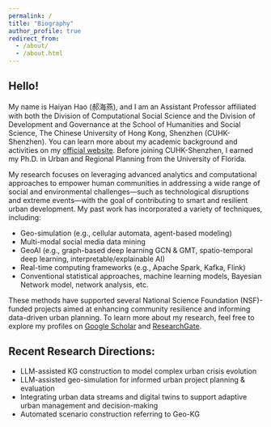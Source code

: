 ```yaml
---
permalink: /
title: "Biography"
author_profile: true
redirect_from: 
  - /about/
  - /about.html
---
```


Hello! 
--------
My name is Haiyan Hao (郝海燕), and I am an Assistant Professor affiliated with both the Division of Computational Social Science and the Division of Development and Governance at the School of Humanities and Social Science, The Chinese University of Hong Kong, Shenzhen (CUHK-Shenzhen).
You can learn more about my academic background and activities on my [official website](https://myweb.cuhk.edu.cn/haohaiyan). Before joining CUHK-Shenzhen, I earned my Ph.D. in Urban and Regional Planning from the University of Florida.

My research focuses on leveraging advanced analytics and computational approaches to empower human communities in addressing a wide range of social and environmental challenges—such as technological disruptions and extreme events—with the goal of contributing to smart and resilient urban development. My past work has incorporated a variety of techniques, including:
- Geo-simulation (e.g., cellular automata, agent-based modeling)
- Multi-modal social media data mining
- GeoAI (e.g., graph-based deep learning GCN & GMT, spatio-temporal deep learning, interpretable/explainable AI)
- Real-time computing frameworks (e.g., Apache Spark, Kafka, Flink)
- Conventional statistical approaches, machine learning models, Bayesian Network model, network analysis, etc.

These methods have supported several National Science Foundation (NSF)-funded projects aimed at enhancing community resilience and informing data-driven urban planning. To learn more about my research, feel free to explore my profiles on [Google Scholar](https://scholar.google.com/citations?user=G2_Cs-cAAAAJ&hl=en&oi=ao) and [ResearchGate](https://www.researchgate.net/profile/Haiyan-Hao-2?ev=hdr_xprf).

Recent Research Directions:
--------
- LLM-assisted KG construction to model complex urban crisis evolution
- LLM-assisted geo-simulation for informed urban project planning & evaluation
- Integrating urban data streams and digital twins to support adaptive urban management and decision-making
- Automated scenario construction referring to Geo-KG
